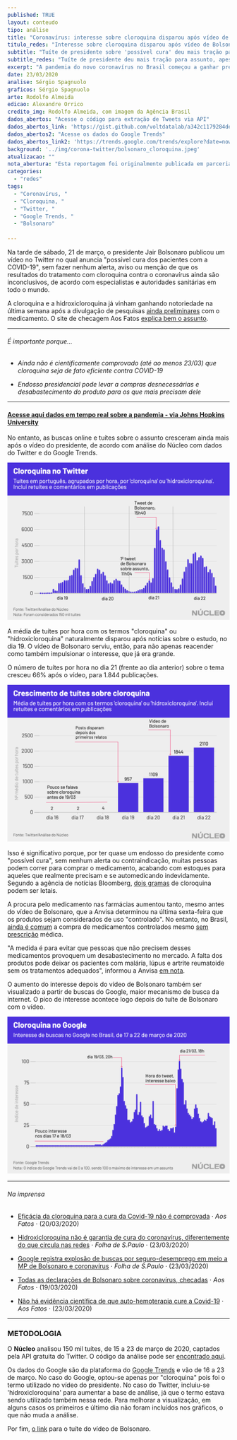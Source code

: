 ```yaml
---
published: TRUE
layout: conteudo
tipo: análise
title: "Coronavírus: interesse sobre cloroquina disparou após vídeo de Bolsonaro"
titulo_redes: "Interesse sobre cloroquina disparou após vídeo de Bolsonaro"
subtitle: "Tuíte de presidente sobre 'possível cura' deu mais tração para assunto que já tinha força, apesar de alerta de especialistas de que medicamento não tem eficácia cientificamente comprovada contra a COVID-19."
subtitle_redes: "Tuíte de presidente deu mais tração para assunto, apesar de alerta de especialistas."
excerpt: "A pandemia do novo coronavírus no Brasil começou a ganhar predominância nas redes sociais a partir de relatos sobre a contaminação de autoridades brasileiras, no fim da semana passada, quando representantes do governo federal começaram a ser testados e diagnosticados com COVID-19."
date: 23/03/2020
analise: Sérgio Spagnuolo
graficos: Sérgio Spagnuolo
arte: Rodolfo Almeida
edicao: Alexandre Orrico
credito_img: Rodolfo Almeida, com imagem da Agência Brasil
dados_abertos: "Acesse o código para extração de Tweets via API"
dados_abertos_link: 'https://gist.github.com/voltdatalab/a342c1179284deafa5c508dad33373f5'
dados_abertos2: "Acesse os dados do Google Trends"
dados_abertos_link2: 'https://trends.google.com/trends/explore?date=now%207-d&geo=BR&q=cloroquina'
background: '../img/corona-twitter/bolsonaro_cloroquina.jpeg'
atualizacao: ""
nota_abertura: "Esta reportagem foi originalmente publicada em parceria com o <a href='https://br.noticias.yahoo.com/coronavirus-interesse-sobre-cloroquina-disparou-apos-video-de-bolsonaro-220342444.html' target='_blank'>Yahoo Brasil</a>"
categories:
  - "redes"
tags:
  - "Coronavírus, "
  - "Cloroquina, "
  - "Twitter, "
  - "Google Trends, "
  - "Bolsonaro"

---
```


Na tarde de sábado, 21 de março, o presidente Jair Bolsonaro publicou um vídeo no Twitter no qual anuncia "possível cura dos pacientes com a COVID-19", sem fazer nenhum alerta, aviso ou menção de que os resultados do tratamento com cloroquina contra o coronavírus ainda são inconclusivos, de acordo com especialistas e autoridades sanitárias em todo o mundo.

A cloroquina e a hidroxicloroquina já vinham ganhando notoriedade na última semana após a divulgação de pesquisas [ainda preliminares](https://www1.folha.uol.com.br/equilibrioesaude/2020/03/pesquisas-com-remedio-contra-coronavirus-ainda-sao-preliminares-afirmam-especialistas.shtml) com o medicamento. O site de checagem Aos Fatos [explica bem o assunto](https://aosfatos.org/noticias/video-engana-ao-afirmar-que-foi-descoberto-remedio-eficaz-contra-covid-19/).


---

###### É importante porque...

- *Ainda não é cientificamente comprovado (até ao menos 23/03) que cloroquina seja de fato eficiente contra COVID-19*

- *Endosso presidencial pode levar a compras desnecessárias e desabastecimento do produto para os que mais precisam dele*

---

#### [Acesse aqui dados em tempo real sobre a pandemia - via Johns Hopkins University](https://coronavirus.jhu.edu/map.html?fbclid=IwAR3e_CRbLWn8AcfGIyS_owIO1CXiCBUgjFXe7MnjxKoDEaSKm7P5ss_0uko)


No entanto, as buscas online e tuítes sobre o assunto cresceram ainda mais após o vídeo do presidente, de acordo com análise do Núcleo com dados do Twitter e do Google Trends.

![gráfico trending topics](../img/corona-twitter/twittertrends.png)


A média de tuítes por hora com os termos "cloroquina" ou "hidroxicloroquina" naturalmente disparou após notícias sobre o estudo, no dia 19. O vídeo de Bolsonaro serviu, então, para não apenas reacender como também impulsionar o interesse, que já era grande.

O número de tuítes por hora no dia 21 (frente ao dia anterior) sobre o tema cresceu 66% após o vídeo, para 1.844 publicações.

![gráfico trending topics](../img/corona-twitter/twitter_crescimento.png)

Isso é significativo porque, por ter quase um endosso do presidente como "possível cura", sem nenhum alerta ou contraindicação, muitas pessoas podem correr para comprar o medicamento, acabando com estoques para aqueles que realmente precisam e se automedicando indevidamente. Segundo a agência de notícias Bloomberg, [dois gramas](https://www.bloomberg.com/news/articles/2020-03-20/virus-drug-touted-by-trump-musk-can-kill-with-just-two-grams) de cloroquina podem ser letais.

A procura pelo medicamento nas farmácias aumentou tanto, mesmo antes do vídeo de Bolsonaro, que a Anvisa determinou na última sexta-feira que os produtos sejam considerados de uso "controlado". No entanto, no Brasil, [ainda é comum](https://www1.folha.uol.com.br/equilibrioesaude/2019/04/quase-80-dos-brasileiros-se-automedicam-diz-pesquisa-datafolha.shtml) a compra de medicamentos controlados mesmo [sem prescrição](http://g1.globo.com/sao-paulo/itapetininga-regiao/noticia/2015/08/venda-de-remedio-controlado-sem-receita-e-flagrada-em-duas-farmacias.html) médica.

"A medida é para evitar que pessoas que não precisem desses medicamentos provoquem um desabastecimento no mercado. A falta dos produtos pode deixar os pacientes com malária, lúpus e artrite reumatoide sem os tratamentos adequados", informou a Anvisa [em nota](http://portal.anvisa.gov.br/noticias?p_p_id=101_INSTANCE_FXrpx9qY7FbU&p_p_col_id=column-2&p_p_col_pos=1&p_p_col_count=2&_101_INSTANCE_FXrpx9qY7FbU_groupId=219201&_101_INSTANCE_FXrpx9qY7FbU_urlTitle=hidroxicloroquina-vira-produto-controlado&_101_INSTANCE_FXrpx9qY7FbU_struts_action=%2Fasset_publisher%2Fview_content&_101_INSTANCE_FXrpx9qY7FbU_assetEntryId=5818322&_101_INSTANCE_FXrpx9qY7FbU_type=content).

O aumento do interesse depois do vídeo de Bolsonaro também ser visualizado a partir de buscas do Google, maior mecanismo de busca da internet. O pico de interesse acontece logo depois do tuíte de Bolsonaro com o vídeo.  

![gráfico trending topics](../img/corona-twitter/googletrends2.png)


---

###### Na imprensa

* [Eficácia da cloroquina para a cura da Covid-19 não é comprovada](https://aosfatos.org/noticias/video-engana-ao-afirmar-que-foi-descoberto-remedio-eficaz-contra-covid-19/) &sdot; *Aos Fatos* &sdot; (20/03/2020)

* [Hidroxicloroquina não é garantia de cura do coronavírus, diferentemente do que circula nas redes](https://www1.folha.uol.com.br/equilibrioesaude/2020/03/hidroxicloroquina-nao-e-garantia-de-cura-do-coronavirus-diferentemente-do-que-circula-nas-redes.shtml) &sdot; *Folha de S.Paulo* &sdot; (23/03/2020)

* [Google registra explosão de buscas por seguro-desemprego em meio a MP de Bolsonaro e coronavírus](https://www1.folha.uol.com.br/mercado/2020/03/google-registra-explosao-de-buscas-por-seguro-desemprego-em-meio-a-mp-de-bolsonaro-e-coronavirus.shtml) &sdot; *Folha de S.Paulo* &sdot; (23/03/2020)

* [Todas as declarações de Bolsonaro sobre coronavírus, checadas](https://aosfatos.org/noticias/todas-as-declaracoes-de-bolsonaro-sobre-coronavirus-checadas/) &sdot; *Aos Fatos* &sdot; (19/03/2020)

* [Não há evidência científica de que auto-hemoterapia cure a Covid-19](https://aosfatos.org/noticias/nao-ha-evidencia-cientifica-de-que-auto-hemoterapia-cure-covid-19/) &sdot; *Aos Fatos* &sdot; (23/03/2020)


---

### METODOLOGIA

O **Núcleo** analisou 150 mil tuítes, de 15 a 23 de março de 2020, captados pela API gratuita do Twitter. O código da análise pode ser [encontrado aqui](https://gist.github.com/voltdatalab/a342c1179284deafa5c508dad33373f5).

Os dados do Google são da plataforma do [Google Trends](https://trends.google.com/trends/explore?date=now%207-d&geo=BR&q=cloroquina) e vão de 16 a 23 de março. No caso do Google, optou-se apenas por "cloroquina" pois foi o termo utilizado no vídeo do presidente. No caso do Twitter, incluiu-se 'hidroxicloroquina' para aumentar a base de análise, já que o termo estava sendo utilizado também nessa rede. Para melhorar a visualização, em alguns casos os primeiros e último dia não foram incluídos nos gráficos, o que não muda a análise.

Por fim, [o link](https://twitter.com/jairbolsonaro/status/1241434576049840130) para o tuíte do vídeo de Bolsonaro.
